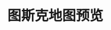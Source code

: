 # 图斯克地图预览

<div id="map" style="height: 600px;"></div>

<link rel="stylesheet" href="https://unpkg.com/leaflet/dist/leaflet.css" />
<script src="https://unpkg.com/leaflet/dist/leaflet.js"></script>
<script src="/assets/js/map.js"></script>